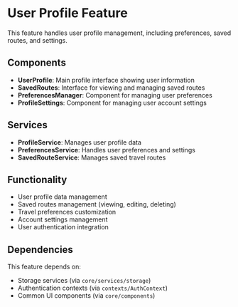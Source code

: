 # User Profile Feature

This feature handles user profile management, including preferences, saved routes, and settings.

## Components

- **UserProfile**: Main profile interface showing user information
- **SavedRoutes**: Interface for viewing and managing saved routes
- **PreferencesManager**: Component for managing user preferences
- **ProfileSettings**: Component for managing user account settings

## Services

- **ProfileService**: Manages user profile data
- **PreferencesService**: Handles user preferences and settings
- **SavedRouteService**: Manages saved travel routes

## Functionality

- User profile data management
- Saved routes management (viewing, editing, deleting)
- Travel preferences customization
- Account settings management
- User authentication integration

## Dependencies

This feature depends on:
- Storage services (via `core/services/storage`)
- Authentication contexts (via `contexts/AuthContext`)
- Common UI components (via `core/components`) 